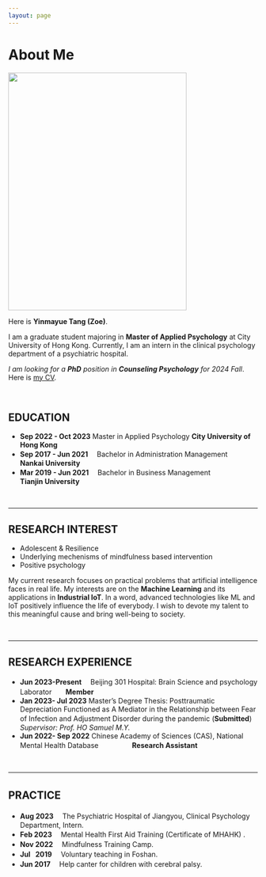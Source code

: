```yaml
---
layout: page
---
```


# **About Me**

<img src="https://yinmayuetang.github.io/images/yinmatang.jpg" class="floatpic" width="360" height="480">


Here is **Yinmayue Tang (Zoe)**.

I am a graduate student majoring in **Master of Applied Psychology** at City University of Hong Kong. Currently, I am an intern in the clinical psychology department of a psychiatric hospital.

*<font color='red'> </font> I am looking for a **PhD** position in **Counseling Psychology** for 2024 Fall*. Here is [my CV](https://yinmayuetang.github.io/file/CV-TANGYinmayue.pdf). 

<br>

## **EDUCATION**

- **Sep 2022 - Oct 2023**     Master in Applied Psychology   **City University of Hong Kong**
- **Sep 2017 - Jun 2021** 　Bachelor in Administration Management　　 **Nankai University**
- **Mar 2019 - Jun 2021** 　Bachelor in Business Management　　　　  **Tianjin University**


<br>

---

## **RESEARCH INTEREST**

- Adolescent & Resilience
- Underlying mechenisms of mindfulness based intervention
- Positive psychology  

My current research focuses on practical problems that artificial intelligence faces in real life. My interests are on the **Machine Learning** and its applications in **Industrial IoT**. In a word, advanced technologies like ML and IoT positively influence the life of everybody.  I wish to devote my talent to this meaningful cause and bring well-being to society.


<br>

---

## **RESEARCH EXPERIENCE**
- **Jun 2023-Present** 　Beijing 301 Hospital: Brain Science and psychology Laborator　　**Member**
- **Jan 2023- Jul 2023** Master’s Degree Thesis: Posttraumatic Depreciation Functioned as A Mediator in the Relationship between Fear of Infection and Adjustment Disorder during the pandemic (**Submitted**)　　　　　　    　　　　　　　　　　  *Supervisor: Prof. HO Samuel M.Y.*
- **Jun 2022- Sep 2022** Chinese Academy of Sciences (CAS), National Mental Health Database 　　
　　                   **Research Assistant**



<br>

---

## **PRACTICE**　

- **Aug 2023** 　The Psychiatric Hospital of Jiangyou, Clinical Psychology Department, Intern.
- **Feb 2023** 　Mental Health First Aid Training (Certificate of MHAHK) .
- **Nov 2022** 　Mindfulness Training Camp.
- **Jul &ensp;2019** 　Voluntary teaching in Foshan.
- **Jun 2017**　 Help canter for children with cerebral palsy.
